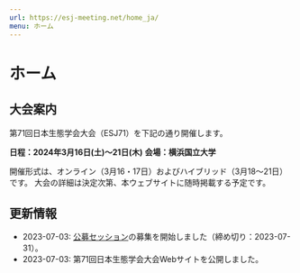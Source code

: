 ```yaml
---
url: https://esj-meeting.net/home_ja/
menu: ホーム
---
```


# ホーム

## 大会案内

第71回日本生態学会大会（ESJ71）を下記の通り開催します。

**日程：2024年3月16日(土)〜21日(木)**
**会場：横浜国立大学**

開催形式は、オンライン（3月16・17日）およびハイブリッド（3月18〜21日）です。
大会の詳細は決定次第、本ウェブサイトに随時掲載する予定です。

## 更新情報

* 2023-07-03: [公募セッション](esj_opensession)の募集を開始しました（締め切り：2023-07-31）。
* 2023-07-03: 第71回日本生態学会大会Webサイトを公開しました。
